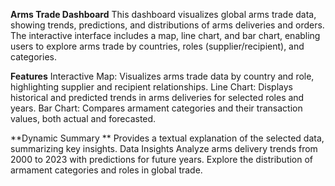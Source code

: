 **Arms Trade Dashboard**
This dashboard visualizes global arms trade data, showing trends, predictions, and distributions of arms deliveries and orders. The interactive interface includes a map, line chart, and bar chart, enabling users to explore arms trade by countries, roles (supplier/recipient), and categories.

**Features**
Interactive Map: Visualizes arms trade data by country and role, highlighting supplier and recipient relationships.
Line Chart: Displays historical and predicted trends in arms deliveries for selected roles and years.
Bar Chart: Compares armament categories and their transaction values, both actual and forecasted.

**Dynamic Summary **
Provides a textual explanation of the selected data, summarizing key insights.
Data Insights
Analyze arms delivery trends from 2000 to 2023 with predictions for future years.
Explore the distribution of armament categories and roles in global trade.

